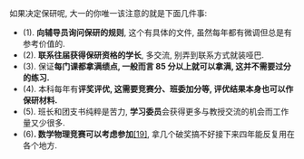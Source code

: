 如果决定保研呢, 大一的你唯一该注意的就是下面几件事:

- (1). **向辅导员询问保研的规则**, 这个有具体的文件, 虽然每年都有微调但总是有参考价值的.
- (2). **联系往届获得保研资格的学长**, 多交流, 别弄到联系方式就装哑巴.
- (3). 保证**每门课都拿满绩点, 一般而言 85 分以上就可以拿满, 这并不需要过分的练习.**
- (4). 本科每年有**评奖评优, 这需要竞赛分、班委加分等, 评优结果本身也可以作保研材料.**
- (5). 班长和团支书纯粹是苦力, **学习委员**会获得更多与教授交流的机会而工作量又少很多.
- (6)**. 数学物理竞赛可以考虑参加**[[19]](https://zhuanlan.zhihu.com/p/431780364#ref_19), 拿几个破奖搞不好接下来四年能反复用在各个地方.